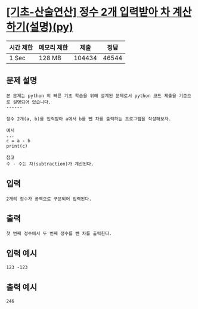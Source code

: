 # [[기초-산술연산] 정수 2개 입력받아 차 계산하기(설명)(py)](https://codeup.kr/problem.php?id=6034)

| 시간 제한 | 메모리 제한 | 제출 | 정답 |
| --- | --- | --- | --- |
| 1 Sec | 128 MB | 104434 | 46544 |

## **문제 설명**

```
본 문제는 python 의 빠른 기초 학습을 위해 설계된 문제로서 python 코드 제출을 기준으로 설명되어 있습니다. 
------

정수 2개(a, b)를 입력받아 a에서 b를 뺀 차를 출력하는 프로그램을 작성해보자.

예시
...
c = a - b
print(c)

참고
수 - 수는 차(subtraction)가 계산된다.
```

## 입력

```
2개의 정수가 공백으로 구분되어 입력된다.
```

## 출력

```
첫 번째 정수에서 두 번째 정수를 뺀 차를 출력한다.
```

## 입력 예시

```
123 -123
```

## 출력 예시

```
246
```
